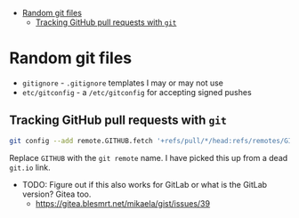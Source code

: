 <!-- START doctoc generated TOC please keep comment here to allow auto update -->
<!-- DON'T EDIT THIS SECTION, INSTEAD RE-RUN doctoc TO UPDATE -->

- [Random git files](#random-git-files)
  - [Tracking GitHub pull requests with `git`](#tracking-github-pull-requests-with-git)

<!-- END doctoc generated TOC please keep comment here to allow auto update -->

# Random git files

- `gitignore` - `.gitignore` templates I may or may not use
- `etc/gitconfig` - a `/etc/gitconfig` for accepting signed pushes

## Tracking GitHub pull requests with `git`

```bash
git config --add remote.GITHUB.fetch '+refs/pull/*/head:refs/remotes/GITHUB/pr/*'
```

Replace `GITHUB` with the `git remote` name. I have picked this up from a
dead `git.io` link.

- TODO: Figure out if this also works for GitLab or what is the GitLab version?
  Gitea too.
  - https://gitea.blesmrt.net/mikaela/gist/issues/39
